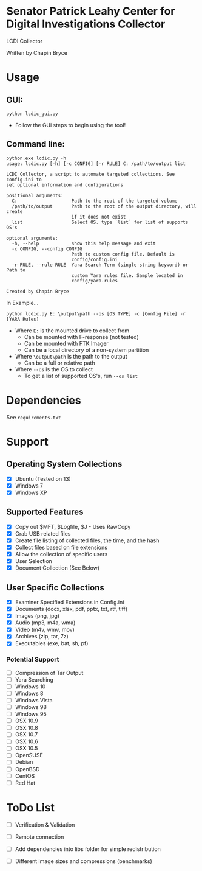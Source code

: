 Senator Patrick Leahy Center for Digital Investigations Collector
=====

LCDI Collector

Written by Chapin Bryce

# Usage

## GUI:
`python lcdic_gui.py`

- Follow the GUi steps to begin using the tool!

## Command line:


	python.exe lcdic.py -h
	usage: lcdic.py [-h] [-c CONFIG] [-r RULE] C: /path/to/output list

	LCDI Collector, a script to automate targeted collections. See config.ini to
	set optional information and configurations

	positional arguments:
	  C:                    Path to the root of the targeted volume
	  /path/to/output       Path to the root of the output directory, will create
							if it does not exist
	  list                  Select OS. type `list` for list of supports OS's

	optional arguments:
	  -h, --help            show this help message and exit
	  -c CONFIG, --config CONFIG
							Path to custom config file. Default is
							config/config.ini
	  -r RULE, --rule RULE  Yara Search Term (single string keyword) or Path to
							custom Yara rules file. Sample located in
							config/yara.rules

	Created by Chapin Bryce


In Example...

`python lcdic.py E: \output\path --os [OS TYPE] -c [Config File] -r [YARA Rules]`

- Where `E:` is the mounted drive to collect from 
  - Can be mounted with F-response (not tested)
  - Can be mounted with FTK Imager
  - Can be a local directory of a non-system partition
- Where `\output\path` is the path to the output
  - Can be a full or relative path
- Where `--os` is the OS to collect
  - To get a list of supported OS's, run `--os list`

# Dependencies

See `requirements.txt`

# Support

## Operating System Collections
- [x] Ubuntu (Tested on 13)
- [x] Windows 7
- [x] Windows XP

## Supported Features
- [x] Copy out $MFT, $Logfile, $J - Uses RawCopy
- [x] Grab USB related files
- [x] Create file listing of collected files, the time, and the hash
- [x] Collect files based on file extensions
- [x] Allow the collection of specific users
- [x] User Selection
- [x] Document Collection (See Below)

## User Specific Collections
- [x] Examiner Specified Extensions in Config.ini
- [x] Documents (docx, xlsx, pdf, pptx, txt, rtf, tiff)
- [x] Images (png, jpg)
- [x] Audio (mp3, m4a, wma)
- [x] Video (m4v, wmv, mov)
- [x] Archives (zip, tar, 7z)
- [x] Executables (exe, bat, sh, pf)

### Potential Support
- [ ] Compression of Tar Output
- [ ] Yara Searching
- [ ] Windows 10
- [ ] Windows 8
- [ ] Windows Vista
- [ ] Windows 98
- [ ] Windows 95
- [ ] OSX 10.9
- [ ] OSX 10.8
- [ ] OSX 10.7
- [ ] OSX 10.6
- [ ] OSX 10.5
- [ ] OpenSUSE
- [ ] Debian
- [ ] OpenBSD
- [ ] CentOS
- [ ] Red Hat

# ToDo List
- [ ] Verification & Validation
- [ ] Remote connection
- [ ] Add dependencies into libs folder for simple redistribution
- [ ] Different image sizes and compressions (benchmarks)


